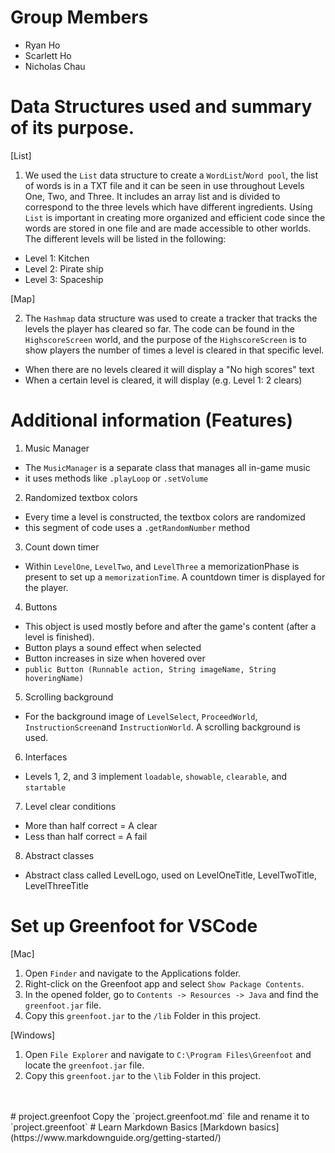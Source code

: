 
# Group Members
- Ryan Ho 
- Scarlett Ho 
- Nicholas Chau

# Data Structures used and summary of its purpose.

[List]

1. We used the `List` data structure to create a `WordList`/`Word pool`, the list of words is in a TXT file and it can be seen in use throughout Levels One, Two, and Three. It includes an array list and is divided to correspond to the three levels which have different ingredients. Using `List` is important in creating more organized and efficient code since the words are stored in one file and are made accessible to other worlds. The different levels will be listed in the following: 
- Level 1: Kitchen
- Level 2: Pirate ship
- Level 3: Spaceship

[Map]

2. The `Hashmap` data structure was used to create a tracker that tracks the levels the player has cleared so far. The code can be found in the `HighscoreScreen` world, and the purpose of the `HighscoreScreen` is to show players the number of times a level is cleared in that specific level. 
- When there are no levels cleared it will display a "No high scores" text
- When a certain level is cleared, it will display (e.g. Level 1: 2 clears)

# Additional information (Features)
1. Music Manager 
- The `MusicManager` is a separate class that manages all in-game music
- it uses methods like `.playLoop` or `.setVolume`
2. Randomized textbox colors
- Every time a level is constructed, the textbox colors are randomized
- this segment of code uses a `.getRandomNumber` method
3. Count down timer
- Within `LevelOne`, `LevelTwo`, and `LevelThree` a memorizationPhase is present to set up a `memorizationTime`. A countdown timer is displayed for the player.
4. Buttons
- This object is used mostly before and after the game's content (after a level is finished).
- Button plays a sound effect when selected
- Button increases in size when hovered over
- `public Button (Runnable action, String imageName, String hoveringName)`
5. Scrolling background
- For the background image of `LevelSelect`, `ProceedWorld`, `InstructionScreen`and `InstructionWorld`. A scrolling background is used.
6. Interfaces
- Levels 1, 2, and 3 implement `loadable`, `showable`, `clearable`, and `startable`
7. Level clear conditions
- More than half correct = A clear
- Less than half correct = A fail
8. Abstract classes
- Abstract class called LevelLogo, used on LevelOneTitle, LevelTwoTitle, LevelThreeTitle




# Set up Greenfoot for VSCode

[Mac]
1. Open `Finder` and navigate to the Applications folder.
2. Right-click on the Greenfoot app and select `Show Package Contents`.
3. In the opened folder, go to `Contents -> Resources -> Java` and find the `greenfoot.jar` file.
4. Copy this `greenfoot.jar` to the `/lib` Folder in this project.

[Windows]
1. Open `File Explorer` and navigate to `C:\Program Files\Greenfoot` and locate the `greenfoot.jar` file.
2. Copy this `greenfoot.jar` to the `\lib` Folder in this project.

<br>
<br>
# project.greenfoot
Copy the `project.greenfoot.md` file and rename it to `project.greenfoot`
# Learn Markdown Basics
[Markdown basics](https://www.markdownguide.org/getting-started/)
